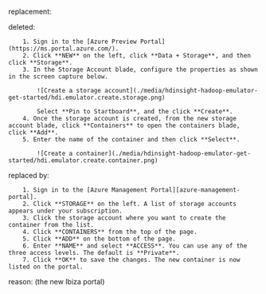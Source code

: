 replacement:

deleted:

		1. Sign in to the [Azure Preview Portal](https://ms.portal.azure.com/).
		2. Click **NEW** on the left, click **Data + Storage**, and then click **Storage**.
		3. In the Storage Account blade, configure the properties as shown in the screen capture below.
			
			![Create a storage account](./media/hdinsight-hadoop-emulator-get-started/hdi.emulator.create.storage.png)
		
			Select **Pin to Startboard**, and the click **Create**.
		4. Once the storage account is created, from the new storage account blade, click **Containers** to open the containers blade, click **Add**.
		5. Enter the name of the container and then click **Select**.
		
			![Create a container](./media/hdinsight-hadoop-emulator-get-started/hdi.emulator.create.container.png)

replaced by:

		1. Sign in to the [Azure Management Portal][azure-management-portal].
		2. Click **STORAGE** on the left. A list of storage accounts appears under your subscription.
		3. Click the storage account where you want to create the container from the list.
		4. Click **CONTAINERS** from the top of the page.
		5. Click **ADD** on the bottom of the page.
		6. Enter **NAME** and select **ACCESS**. You can use any of the three access levels. The default is **Private**.
		7. Click **OK** to save the changes. The new container is now listed on the portal.

reason: (the new Ibiza portal)

